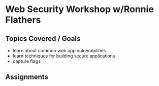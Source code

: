 # Web Security Workshop w/Ronnie Flathers

## Topics Covered / Goals
- learn about common web app vulnerabilities
- learn techniques for building secure applications
- capture flags

## Assignments
